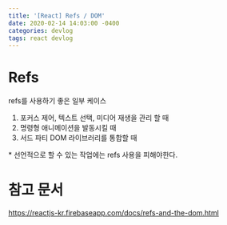 ```yaml
---
title: '[React] Refs / DOM'
date: 2020-02-14 14:03:00 -0400
categories: devlog
tags: react devlog
---
```


# Refs

refs를 사용하기 좋은 일부 케이스

1. 포커스 제어, 텍스트 선택, 미디어 재생을 관리 할 때
2. 명령형 애니메이션을 발동시킬 때
3. 서드 파티 DOM 라이브러리를 통합할 때

\* 선언적으로 할 수 있는 작업에는 refs 사용을 피해야한다.

# 참고 문서

https://reactjs-kr.firebaseapp.com/docs/refs-and-the-dom.html
